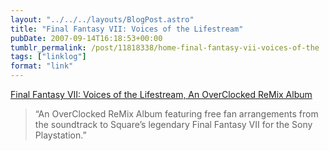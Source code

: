 ```yaml
---
layout: "../../../layouts/BlogPost.astro"
title: "Final Fantasy VII: Voices of the Lifestream"
pubDate: 2007-09-14T16:18:53+00:00
tumblr_permalink: /post/11818338/home-final-fantasy-vii-voices-of-the
tags: ["linklog"]
format: "link"
---
```


[Final Fantasy VII: Voices of the Lifestream, An OverClocked ReMix Album][1]

> &ldquo;An OverClocked ReMix Album featuring free fan arrangements from the soundtrack to Square&rsquo;s legendary Final Fantasy VII for the Sony Playstation.&rdquo;

[1]: http://ff7.ocremix.org/
